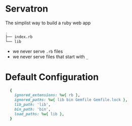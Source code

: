 # Servatron

The simplist way to build a ruby web app



```sh
.
├── index.rb
└── lib

```



- we never serve `.rb` files
- we never serve files that start with `_`





# Default Configuration

```ruby
  {
    ignored_extensions: %w{ rb },
    ignored_paths: %w{ lib bin Gemfile Gemfile.lock },
    lib_path: 'lib',
    bin_path: 'bin',
    load_paths: %w{ lib },
  }
```
